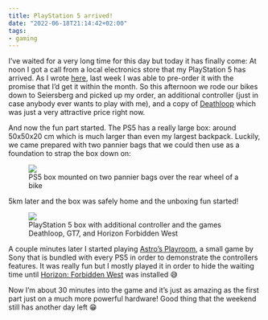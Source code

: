 ```yaml
---
title: PlayStation 5 arrived!
date: "2022-06-18T21:14:42+02:00"
tags:
- gaming
---
```


I’ve waited for a very long time for this day but today it has finally come: At noon I got a call from a local electronics store that my PlayStation 5 has arrived. As I wrote [here](https://zerokspot.com/notes/2022/06/11/ps5-preordered/), last week I was able to pre-order it with the promise that I’d get it within the month. So this afternoon we rode our bikes down to Seiersberg and picked up my order, an additional controller (just in case anybody ever wants to play with me), and a copy of [Deathloop](https://www.playstation.com/de-de/games/deathloop/) which was just a very attractive price right now.

And now the fun part started. The PS5 has a really large box: around 50x50x20 cm which is much larger than even my largest backpack. Luckily, we came prepared with two pannier bags that we could then use as a foundation to strap the box down on: 

<figure><img src="https://zerokspot.com/api/photos/2022/06/18/IMG_6744.jpeg?profile=1024"><figcaption>PS5 box mounted on two pannier bags over the rear wheel of a bike</figcaption></figure>

5km later and the box was safely home and the unboxing fun started!

<figure><img src="https://zerokspot.com/api/photos/2022/06/18/IMG_6745.jpeg?profile=1024"><figcaption>PlayStation 5 box with additional controller and the games Deathloop, GT7, and Horizon Forbidden West</figcaption></figure>

A couple minutes later I started playing [Astro’s Playroom](https://www.playstation.com/de-de/games/astros-playroom/), a small game by Sony that is bundled with every PS5 in order to demonstrate the controllers features. It was really fun but I mostly played it in order to hide the waiting time until [Horizon: Forbidden West](https://www.playstation.com/de-de/games/horizon-forbidden-west/) was installed 😅

Now I’m about 30 minutes into the game and it’s just as amazing as the first part just on a much more powerful hardware! Good thing that the weekend still has another day left 😁
